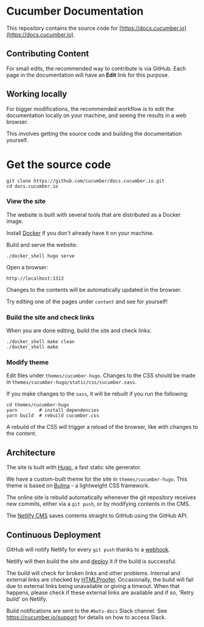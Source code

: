 # Cucumber Documentation

This repository contains the source code for [https://docs.cucumber.io](https://docs.cucumber.io).

## Contributing Content

For small edits, the recommended way to contribute is via GitHub.
Each page in the documentation will have an **Edit** link for this purpose.

## Working locally

For bigger modifications, the recommended workflow is to edit the documentation
locally on your machine, and seeing the results in a web browser.

This involves getting the source code and building the documentation yourself.

# Get the source code

    git clone https://github.com/cucumber/docs.cucumber.io.git
    cd docs.cucumber.io

### View the site

The website is built with several tools that are distributed as a Docker image.

Install [Docker](https://docs.docker.com/install/) if you don't already have
it on your machine.

Build and serve the website:

    ./docker_shell hugo serve

Open a browser:

    http://localhost:1313

Changes to the contents will be automatically updated in the browser.

Try editing one of the pages under `content` and see for yourself!

### Build the site and check links

When you are done editing, build the site and check links:

    ./docker_shell make clean
    ./docker_shell make

### Modify theme


Edit files under `themes/cucumber-hugo`. Changes to the CSS should be made in
`themes/cucumber-hugo/static/css/cucumber.sass`.

If you make changes to the `sass`, it will be rebuilt if you run the following:

    cd themes/cucumber-hugo
    yarn        # install dependencies
    yarn build  # rebuild cucumber.css

A rebuild of the CSS will trigger a reload of the browser, like with changes to the content.

## Architecture

The site is built with [Hugo](https://gohugo.io), a fast static site generator.

We have a custom-built theme for the site in `themes/cucumber-hugo`. This theme
is based on [Bulma](http://bulma.io/) - a lightweight CSS framework.

The online site is rebuild automatically whenever the git repository receives
new commits, either via a `git push`, or by modifying contents in the CMS.

The [Netlify CMS](https://www.netlifycms.org/) saves contents straight to GitHub
using the GitHub API.

## Continuous Deployment

GitHub will notify Netlify for every `git push` thanks to a [webhook](https://github.com/cucumber/docs.cucumber.io/settings/hooks).

Netlify will then build the site and
[deploy](https://app.netlify.com/sites/cucumber/deploys) it if the build is successful.

The build will check for broken links and other problems. Internal and external links are checked by [HTMLProofer](https://github.com/gjtorikian/html-proofer).
Occasionally, the build will fail due to external links being unavailable or giving a timeout. When that happens, please check if these external links are available and if so, 'Retry build' on Netlify.

Build notifications are sent to the `#bots-docs` Slack channel. See
https://cucumber.io/support for details on how to access Slack.
